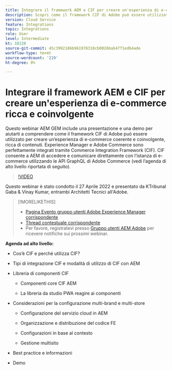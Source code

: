 ```yaml
---
title: Integrare il framework AEM e CIF per creare un'esperienza di e-commerce ricca e coinvolgente
description: Scopri come il framework CIF di Adobe può essere utilizzato per creare un’esperienza di e-commerce coerente e ricca di contenuti e coinvolgente.
version: Cloud Service
feature: Integrations
topic: Integrations
role: User
level: Intermediate
kt: 10220
source-git-commit: 45c3992186b961978310cb0026bab47f1edb4ade
workflow-type: tm+mt
source-wordcount: '219'
ht-degree: 0%

---
```



# Integrare il framework AEM e CIF per creare un&#39;esperienza di e-commerce ricca e coinvolgente

Questo webinar AEM GEM include una presentazione e una demo per aiutarti a comprendere come il framework CIF di Adobe può essere utilizzato per creare un’esperienza di e-commerce coerente e coinvolgente, ricca di contenuti. Experience Manager e Adobe Commerce sono perfettamente integrati tramite Commerce Integration Framework (CIF). CIF consente a AEM di accedere e comunicare direttamente con l’istanza di e-commerce utilizzando le API GraphQL di Adobe Commerce (vedi l’agenda di alto livello riportata di seguito).

>[!VIDEO](https://video.tv.adobe.com/v/342565/?quality=12&learn=on)

Questo webinar è stato condotto il 27 Aprile 2022 e presentato da KTribunal Gaba &amp; Vinay Kumar, entrambi Architetti Tecnici all&#39;Adobe.

>[!MORELIKETHIS]
>
>* [Pagina Evento gruppo utenti Adobe Experience Manager corrispondente](https://adobe.ly/3O0uXl5/)
>* [Thread contestuale corrispondente](https://adobe.ly/3jorz5r)
>* Per favore, registratevi presso [Gruppo utenti AEM Adobe](https://aem-augs.adobe.com/) per ricevere notifiche sui prossimi webinar.


**Agenda ad alto livello:**

* Cos’è CIF e perché utilizza CIF?

* Tipi di integrazione CIF e modalità di utilizzo di CIF con AEM

* Libreria di componenti CIF

   * Componenti core CIF AEM

   * La libreria da studio PWA reagire ai componenti

* Considerazioni per la configurazione multi-brand e multi-store

   * Configurazione del servizio cloud in AEM

   * Organizzazione e distribuzione del codice FE

   * Configurazioni in base al contesto

   * Gestione multisito

* Best practice e informazioni

* Demo
